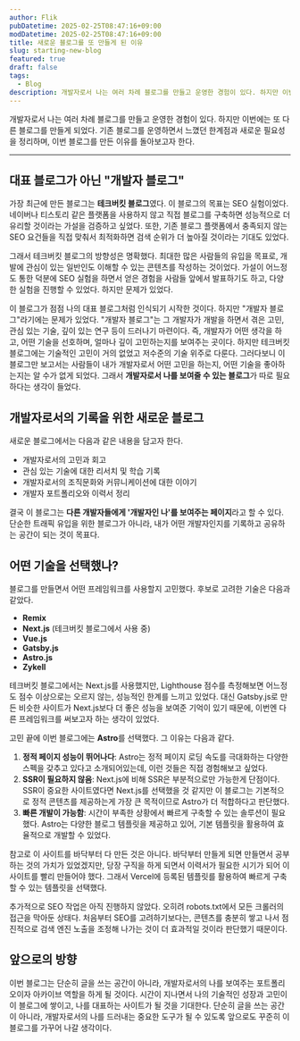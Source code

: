 ```yaml
---
author: Flik
pubDatetime: 2025-02-25T08:47:16+09:00
modDatetime: 2025-02-25T08:47:16+09:00
title: 새로운 블로그를 또 만들게 된 이유
slug: starting-new-blog
featured: true
draft: false
tags:
  - Blog
description: 개발자로서 나는 여러 차례 블로그를 만들고 운영한 경험이 있다. 하지만 이번에는 또 다른 블로그를 만들게 되었다. 기존 블로그를 운영하면서 느꼈던 한계점과 새로운 필요성을 정리하며, 이번 블로그를 만든 이유를 돌아보고자 한다.
---
```


개발자로서 나는 여러 차례 블로그를 만들고 운영한 경험이 있다. 하지만 이번에는 또 다른 블로그를 만들게 되었다. 기존 블로그를 운영하면서 느꼈던 한계점과 새로운 필요성을 정리하며, 이번 블로그를 만든 이유를 돌아보고자 한다.

---

## 대표 블로그가 아닌 "개발자 블로그"

가장 최근에 만든 블로그는 **테크버킷 블로그**였다. 이 블로그의 목표는 SEO 실험이었다. 네이버나 티스토리 같은 플랫폼을 사용하지 않고 직접 블로그를 구축하면 성능적으로 더 유리할 것이라는 가설을 검증하고 싶었다. 또한, 기존 블로그 플랫폼에서 충족되지 않는 SEO 요건들을 직접 맞춰서 최적화하면 검색 순위가 더 높아질 것이라는 기대도 있었다.

그래서 테크버킷 블로그의 방향성은 명확했다. 최대한 많은 사람들의 유입을 목표로, 개발에 관심이 있는 일반인도 이해할 수 있는 콘텐츠를 작성하는 것이었다. 가설이 어느정도 통한 덕분에 SEO 실험을 하면서 얻은 경험을 사람들 앞에서 발표하기도 하고, 다양한 실험을 진행할 수 있었다. 하지만 문제가 있었다.

이 블로그가 점점 나의 대표 블로그처럼 인식되기 시작한 것이다. 하지만 "개발자 블로그"라기에는 문제가 있었다. "개발자 블로그"는 그 개발자가 개발을 하면서 겪은 고민, 관심 있는 기술, 깊이 있는 연구 등이 드러나기 마련이다. 즉, 개발자가 어떤 생각을 하고, 어떤 기술을 선호하며, 얼마나 깊이 고민하는지를 보여주는 곳이다. 하지만 테크버킷 블로그에는 기술적인 고민이 거의 없었고 저수준의 기술 위주로 다룬다. 그러다보니 이 블로그만 보고서는 사람들이 내가 개발자로서 어떤 고민을 하는지, 어떤 기술을 좋아하는지는 알 수가 없게 되었다. 그래서 **개발자로서 나를 보여줄 수 있는 블로그**가 따로 필요하다는 생각이 들었다.

## 개발자로서의 기록을 위한 새로운 블로그

새로운 블로그에서는 다음과 같은 내용을 담고자 한다.

- 개발자로서의 고민과 회고
- 관심 있는 기술에 대한 리서치 및 학습 기록
- 개발자로서의 조직문화와 커뮤니케이션에 대한 이야기
- 개발자 포트폴리오와 이력서 정리

결국 이 블로그는 **다른 개발자들에게 '개발자인 나'를 보여주는 페이지**라고 할 수 있다. 단순한 트래픽 유입을 위한 블로그가 아니라, 내가 어떤 개발자인지를 기록하고 공유하는 공간이 되는 것이 목표다.

## 어떤 기술을 선택했나?

블로그를 만들면서 어떤 프레임워크를 사용할지 고민했다. 후보로 고려한 기술은 다음과 같았다.

- **Remix**
- **Next.js** (테크버킷 블로그에서 사용 중)
- **Vue.js**
- **Gatsby.js**
- **Astro.js**
- **Zykell**

테크버킷 블로그에서는 Next.js를 사용했지만, Lighthouse 점수를 측정해보면 어느정도 점수 이상으로는 오르지 않는, 성능적인 한계를 느끼고 있었다. 대신 Gatsby.js로 만든 비슷한 사이트가 Next.js보다 더 좋은 성능을 보여준 기억이 있기 때문에, 이번엔 다른 프레임워크를 써보고자 하는 생각이 있었다.

고민 끝에 이번 블로그에는 **Astro**를 선택했다. 그 이유는 다음과 같다.

1. **정적 페이지 성능이 뛰어나다**: Astro는 정적 페이지 로딩 속도를 극대화하는 다양한 스펙을 갖추고 있다고 소개되어있는데, 이런 것들은 직접 경험해보고 싶었다.
2. **SSR이 필요하지 않음**: Next.js에 비해 SSR은 부분적으로만 가능한게 단점이다. SSR이 중요한 사이트였다면 Next.js를 선택했을 것 같지만 이 블로그는 기본적으로 정적 콘텐츠를 제공하는게 가장 큰 목적이므로 Astro가 더 적합하다고 판단했다.
3. **빠른 개발이 가능함**: 시간이 부족한 상황에서 빠르게 구축할 수 있는 솔루션이 필요했다. Astro는 다양한 블로그 템플릿을 제공하고 있어, 기본 템플릿을 활용하여 효율적으로 개발할 수 있었다.

참고로 이 사이트를 바닥부터 다 만든 것은 아니다. 바닥부터 만들게 되면 만들면서 공부하는 것의 가치가 있었겠지만, 당장 구직을 하게 되면서 이력서가 필요한 시기가 되어 이 사이트를 빨리 만들어야 했다. 그래서 Vercel에 등록된 템플릿를 활용하여 빠르게 구축할 수 있는 템플릿을 선택했다.

추가적으로 SEO 작업은 아직 진행하지 않았다. 오히려 robots.txt에서 모든 크롤러의 접근을 막아둔 상태다. 처음부터 SEO를 고려하기보다는, 콘텐츠를 충분히 쌓고 나서 점진적으로 검색 엔진 노출을 조정해 나가는 것이 더 효과적일 것이라 판단했기 때문이다.

## 앞으로의 방향

이번 블로그는 단순히 글을 쓰는 공간이 아니라, 개발자로서의 나를 보여주는 포트폴리오이자 아카이브 역할을 하게 될 것이다. 시간이 지나면서 나의 기술적인 성장과 고민이 이 블로그에 쌓이고, 나를 대표하는 사이트가 될 것을 기대한다. 단순히 글을 쓰는 공간이 아니라, 개발자로서의 나를 드러내는 중요한 도구가 될 수 있도록 앞으로도 꾸준히 이 블로그를 가꾸어 나갈 생각이다.
